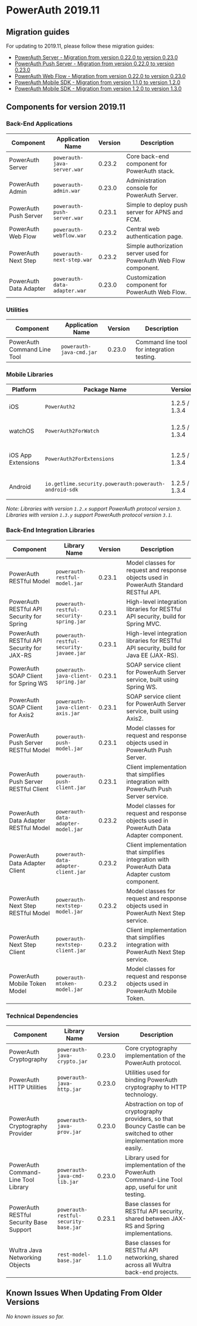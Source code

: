 # PowerAuth 2019.11

## Migration guides

For updating to 2019.11, please follow these migration guides:

- [PowerAuth Server - Migration from version 0.22.0 to version 0.23.0](https://github.com/wultra/powerauth-server/blob/develop/docs/PowerAuth-Server-0.23.0.md)
- [PowerAuth Push Server - Migration from version 0.22.0 to version 0.23.0](https://github.com/wultra/powerauth-push-server/blob/develop/docs/PowerAuth-Push-Server-0.23.0.md)
- [PowerAuth Web Flow - Migration from version 0.22.0 to version 0.23.0](https://github.com/wultra/powerauth-webflow/blob/develop/docs/Web-Flow-0.23.0.md)
- [PowerAuth Mobile SDK - Migration from version 1.1.0 to version 1.2.0](https://github.com/wultra/powerauth-mobile-sdk/blob/develop/docs/Migration-from-1.1-to-1.2.md)
- [PowerAuth Mobile SDK - Migration from version 1.2.0 to version 1.3.0](https://github.com/wultra/powerauth-mobile-sdk/blob/develop/docs/Migration-from-1.2-to-1.3.md)

## Components for version 2019.11

### Back-End Applications

| Component | Application Name | Version | Description |
|---|---|---|---|
| PowerAuth Server | `powerauth-java-server.war` | 0.23.2 | Core back-end component for PowerAuth stack. |
| PowerAuth Admin | `powerauth-admin.war` | 0.23.0 | Administration console for PowerAuth Server. |
| PowerAuth Push Server | `powerauth-push-server.war` | 0.23.1 | Simple to deploy push server for APNS and FCM. |
| PowerAuth Web Flow | `powerauth-webflow.war` | 0.23.2 | Central web authentication page. |
| PowerAuth Next Step | `powerauth-next-step.war` | 0.23.2 | Simple authorization server used for PowerAuth Web Flow component. |
| PowerAuth Data Adapter | `powerauth-data-adapter.war` | 0.23.0 | Customization component for PowerAuth Web Flow. |

### Utilities

| Component | Application Name | Version | Description |
|---|---|---|---|
| PowerAuth Command Line Tool | `powerauth-java-cmd.jar` | 0.23.0 | Command line tool for integration testing. |

### Mobile Libraries

| Platform | Package Name | Version | Description |
|---|---|---|---|
| iOS | `PowerAuth2` | 1.2.5 / 1.3.4 | A client library for iOS. |
| watchOS | `PowerAuth2ForWatch` | 1.2.5 / 1.3.4 | A limited library for watchOS. |
| iOS App Extensions | `PowerAuth2ForExtensions` | 1.2.5 / 1.3.4 | A limited library for iOS App Extensions. |
| Android | `io.getlime.security.powerauth:powerauth-android-sdk` | 1.2.5 / 1.3.4 | A client library for Android. |

_Note: Libraries with version `1.2.x` support PowerAuth protocol version `3`. Libraries with version `1.3.y` support PowerAuth protocol version `3.1`._

### Back-End Integration Libraries

| Component | Library Name |  Version | Description |
|---|---|---|---|
| PowerAuth RESTful Model | `powerauth-restful-model.jar` | 0.23.1 | Model classes for request and response objects used in PowerAuth Standard RESTful API. |
| PowerAuth RESTful API Security for Spring | `powerauth-restful-security-spring.jar` | 0.23.1 | High-level integration libraries for RESTful API security, build for Spring MVC. |
| PowerAuth RESTful API Security for JAX-RS | `powerauth-restful-security-javaee.jar` | 0.23.1 | High-level integration libraries for RESTful API security, build for Java EE (JAX-RS). |
| PowerAuth SOAP Client for Spring WS | `powerauth-java-client-spring.jar` | 0.23.1 | SOAP service client for PowerAuth Server service, built using Spring WS. |
| PowerAuth SOAP Client for Axis2 | `powerauth-java-client-axis.jar` | 0.23.1 | SOAP service client for PowerAuth Server service, built using Axis2. |
| PowerAuth Push Server RESTful Model | `powerauth-push-model.jar` | 0.23.1 | Model classes for request and response objects used in PowerAuth Push Server. |
| PowerAuth Push Server RESTful Client | `powerauth-push-client.jar` | 0.23.1 | Client implementation that simplifies integration with PowerAuth Push Server service. |
| PowerAuth Data Adapter RESTful Model | `powerauth-data-adapter-model.jar` | 0.23.2 | Model classes for request and response objects used in PowerAuth Data Adapter component. |
| PowerAuth Data Adapter Client | `powerauth-data-adapter-client.jar` | 0.23.2 | Client implementation that simplifies integration with PowerAuth Data Adapter custom component. |
| PowerAuth Next Step RESTful Model | `powerauth-nextstep-model.jar` | 0.23.2 | Model classes for request and response objects used in PowerAuth Next Step service. |
| PowerAuth Next Step Client | `powerauth-nextstep-client.jar` | 0.23.2 | Client implementation that simplifies integration with PowerAuth Next Step service. |
| PowerAuth Mobile Token Model | `powerauth-mtoken-model.jar` | 0.23.2 | Model classes for request and response objects used in PowerAuth Mobile Token. |

### Technical Dependencies

| Component | Library Name | Version | Description |
|---|---|---|---|
| PowerAuth Cryptography | `powerauth-java-crypto.jar` | 0.23.0 | Core cryptography implementation of the PowerAuth protocol. |
| PowerAuth HTTP Utilities | `powerauth-java-http.jar` | 0.23.0 | Utilities used for binding PowerAuth cryptography to HTTP technology. |
| PowerAuth Cryptography Provider | `powerauth-java-prov.jar` | 0.23.0 | Abstraction on top of cryptography providers, so that Bouncy Castle can be switched to other implementation more easily. |
| PowerAuth Command-Line Tool Library | `powerauth-java-cmd-lib.jar` | 0.23.0 | Library used for implementation of the PowerAuth Command-Line Tool app, useful for unit testing. |
| PowerAuth RESTful Security Base Support | `powerauth-restful-security-base.jar` | 0.23.1 | Base classes for RESTful API security, shared between JAX-RS and Spring implementations. |
| Wultra Java Networking Objects | `rest-model-base.jar` | 1.1.0 | Base classes for RESTful API networking, shared across all Wultra back-end projects. |

## Known Issues When Updating From Older Versions

_No known issues so far._